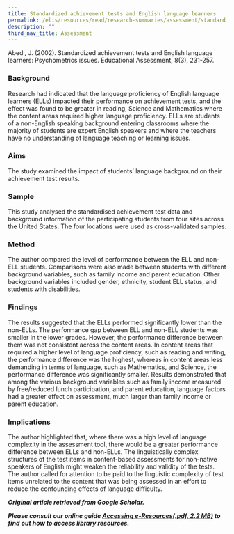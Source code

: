 ```yaml
---
title: Standardized achievement tests and English language learners
permalink: /elis/resources/read/research-summaries/assessment/standardized-achievement-tests/
description: ""
third_nav_title: Assessment
---
```


Abedi, J. (2002). Standardized achievement tests and English language learners: Psychometrics issues. Educational Assessment, 8(3), 231-257.

### Background

Research had indicated that the language proficiency of English language learners (ELLs) impacted their performance on achievement tests, and the effect was found to be greater in reading, Science and Mathematics where the content areas required higher language proficiency. ELLs are students of a non-English speaking background entering classrooms where the majority of students are expert English speakers and where the teachers have no understanding of language teaching or learning issues.

### Aims

The study examined the impact of students’ language background on their achievement test results.

### Sample

This study analysed the standardised achievement test data and background information of the participating students from four sites across the United States. The four locations were used as cross-validated samples.

### Method

The author compared the level of performance between the ELL and non-ELL students. Comparisons were also made between students with different background variables, such as family income and parent education. Other background variables included gender, ethnicity, student ELL status, and students with disabilities.

### Findings

The results suggested that the ELLs performed significantly lower than the non-ELLs. The performance gap between ELL and non-ELL students was smaller in the lower grades. However, the performance difference between them was not consistent across the content areas. In content areas that required a higher level of language proficiency, such as reading and writing, the performance difference was the highest, whereas in content areas less demanding in terms of language, such as Mathematics, and Science, the performance difference was significantly smaller. Results demonstrated that among the various background variables such as family income measured by free/reduced lunch participation, and parent education, language factors had a greater effect on assessment, much larger than family income or parent education.

### Implications

The author highlighted that, where there was a high level of language complexity in the assessment tool, there would be a greater performance difference between ELLs and non-ELLs. The linguistically complex structures of the test items in content-based assessments for non-native speakers of English might weaken the reliability and validity of the tests. The author called for attention to be paid to the linguistic complexity of test items unrelated to the content that was being assessed in an effort to reduce the confounding effects of language difficulty.


_**Original article retrieved from Google Scholar.**_  

**_Please consult our online guide [Accessing e-Resources(.pdf, 2.2 MB)](https://academyofsingaporeteachers-moe-edu-sg-admin.cwp.sg/elis/resources/read/research-summaries/assessment/18e45074-6b1b-4ac7-811f-1a8da16c4f81 "Accessing e-Resources") to find out how to access library resources._**